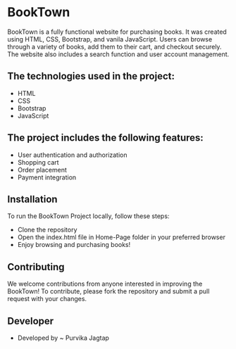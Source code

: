 # BookTown

BookTown is a fully functional website for purchasing books. It was created using HTML, CSS, Bootstrap, and vanila JavaScript. Users can browse through a variety of books, add them to their cart, and checkout securely. The website also includes a search function and user account management.

## The technologies used in the project:

- HTML
- CSS
- Bootstrap
- JavaScript

## The project includes the following features:

- User authentication and authorization
- Shopping cart
- Order placement
- Payment integration

## Installation
To run the BookTown Project locally, follow these steps:

- Clone the repository
- Open the index.html file in Home-Page folder in your preferred browser
- Enjoy browsing and purchasing books!

## Contributing
We welcome contributions from anyone interested in improving the BookTown! To contribute, please fork the repository and submit a pull request with your changes.

## Developer
- Developed by ~ Purvika Jagtap


